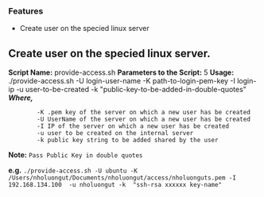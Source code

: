 ### Features

- Create user on the specied linux server

Create user on the specied linux server.
-------------

**Script Name:** provide-access.sh
**Parameters to the Script:** 5
**Usage:** ./provide-access.sh -U login-user-name -K path-to-login-pem-key -I login-ip  -u user-to-be-created -k  "public-key-to-be-added-in-double-quotes"
***Where,*** 
```
        -K .pem key of the server on which a new user has be created
        -U UserName of the server on which a new user has be created
        -I IP of the server on which a new user has be created
        -u user to be created on the internal server
        -k public key string to be added shared by the user
```
**Note:**
`Pass Public Key in double quotes`

**e.g.**
`./provide-access.sh -U ubuntu -K /Users/nholuongut/Documents/nholuongut/access/nholuonguts.pem -I 192.168.134.100  -u nholuongut -k  "ssh-rsa xxxxxx key-name"`
